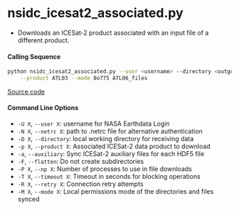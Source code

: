 nsidc_icesat2_associated.py
=================================

- Downloads an ICESat-2 product associated with an input file of a different product.

#### Calling Sequence
```bash
python nsidc_icesat2_associated.py --user <username> --directory <outgoing> \
	--product ATL03 --mode 0o775 ATL06_files
```
[Source code](https://github.com/tsutterley/read-ICESat-2/blob/main/scripts/nsidc_icesat2_associated.py)

#### Command Line Options
- `-U X`, `--user X`: username for NASA Earthdata Login
- `-N X`, `--netrc X`: path to .netrc file for alternative authentication
- `-D X`, `--directory`: local working directory for receiving data
- `-p X`, `--product X`: Associated ICESat-2 data product to download
- `-a`, `--auxiliary`: Sync ICESat-2 auxiliary files for each HDF5 file
- `-F`, `--flatten`: Do not create subdirectories
- `-P X`, `--np X`: Number of processes to use in file downloads
- `-T X`, `--timeout X`: Timeout in seconds for blocking operations
- `-R X`, `--retry X`: Connection retry attempts
- `-M X`, `--mode X`: Local permissions mode of the directories and files synced
